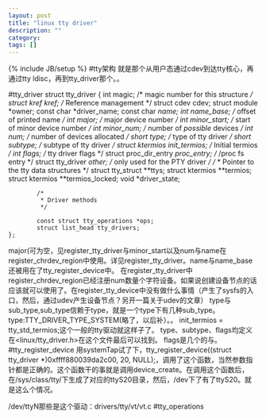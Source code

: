 ```yaml
---
layout: post
title: "linux tty driver"
description: ""
category: 
tags: []
---
```

{% include JB/setup %}
#tty架构
就是那个从用户态通过cdev到达tty核心，再通过tty ldisc，再到tty_driver那个。。

#tty_driver
    struct tty_driver {
            int     magic;          /* magic number for this structure */
            struct kref kref;       /* Reference management */
            struct cdev cdev;
            struct module   *owner;
            const char      *driver_name;
            const char      *name;
            int     name_base;      /* offset of printed name */
            int     major;          /* major device number */
            int     minor_start;    /* start of minor device number */
            int     minor_num;      /* number of *possible* devices */
            int     num;            /* number of devices allocated */
            short   type;           /* type of tty driver */
            short   subtype;        /* subtype of tty driver */
            struct ktermios init_termios; /* Initial termios */
            int     flags;          /* tty driver flags */
            struct proc_dir_entry *proc_entry; /* /proc fs entry */
            struct tty_driver *other; /* only used for the PTY driver */
            /*
             * Pointer to the tty data structures
             */
            struct tty_struct **ttys;
            struct ktermios **termios;
            struct ktermios **termios_locked;
            void *driver_state;
    
            /*
             * Driver methods
             */
    
            const struct tty_operations *ops;
            struct list_head tty_drivers;
    };
major(可为空，见register_tty_driver与minor_start以及num与name在register_chrdev_region中使用。详见register_tty_driver。name与name_base还被用在了tty_register_device中。
在register_tty_driver中register_chrdev_region已经注册num数量个字符设备。如果说创建设备节点的话应该就可以使用了。在register_tty_device中没有做什么事情（产生了sysfs的入口，然后，通过udev产生设备节点？另开一篇关于udev的文章）
type与sub_type,sub_type信赖于type，就是一个type下有几种sub_type。
type:TTY_DRIVER_TYPE_SYSTEM(略了，以后补）。。
init_termios = tty_std_termios;这个一般的tty驱动就这样子了。
type、subtype、flags均定义在<linux/tty_driver.h>在这个文件最后可以找到。
flags是几个的与。
#tty_register_device
用systemTap试了下，tty_register_device((struct tty_driver *)0xffff880039da2c00, 20, NULL);，调用了这个函数，当然参数指针都是正确的。这个函数干的事就是调用device_create。在调用这个函数后，在/sys/class/tty/下生成了对应的ttyS20目录，然后，/dev下了有了ttyS20。就是这么个情况。

/dev/ttyN那些是这个驱动：drivers/tty/vt/vt.c
#tty_operations
